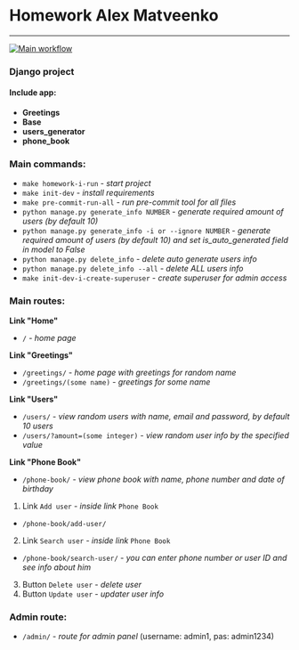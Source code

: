 # Homework Alex Matveenko

***

[![Main workflow](https://github.com/hillel-i-python-pro-i-2022-08-26/homework_django__alex-matveenko/actions/workflows/main-workflow.yml/badge.svg)](https://github.com/hillel-i-python-pro-i-2022-08-26/homework_django__alex-matveenko/actions/workflows/main-workflow.yml)

### Django project

#### Include app:

* **Greetings**
* **Base**
* **users_generator**
* **phone_book**

### Main commands:

* `make homework-i-run` - *start project*
* `make init-dev` - *install requirements*
* `make pre-commit-run-all` - *run pre-commit tool for all files*
* `python manage.py generate_info NUMBER` - *generate required amount of users (by default 10)*
* `python manage.py generate_info -i or --ignore NUMBER` - *generate required amount of users (by default 10) and set
  is_auto_generated field in model to False*
* `python manage.py delete_info` - *delete auto generate users info*
* `python manage.py delete_info --all` - *delete ALL users info*
* `make init-dev-i-create-superuser` - *create superuser for admin access*

### Main routes:

**Link "Home"**

* `/` - *home page*

**Link "Greetings"**

* `/greetings/` - *home page with greetings for random name*
* `/greetings/(some name)` - *greetings for some name*

**Link "Users"**

* `/users/` - *view random users with name, email and password, by default 10 users*
* `/users/?amount=(some integer)` - *view random user info by the specified value*

**Link "Phone Book"**

* `/phone-book/` - *view phone book with name, phone number and date of birthday*

1) Link `Add user` - *inside link* `Phone Book`

* `/phone-book/add-user/`

2) Link `Search user` - *inside link* `Phone Book`

* `/phone-book/search-user/` - *you can enter phone number or user ID and see info about him*

3) Button `Delete user` - *delete user*
4) Button `Update user` - *updater user info*

### Admin route:

* `/admin/` - *route for admin panel* (username: admin1, pas: admin1234)